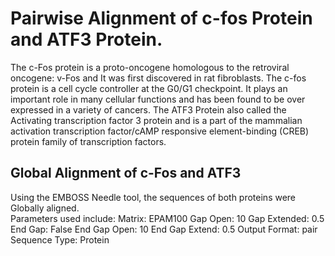 # Pairwise Alignment of c-fos Protein and ATF3 Protein.
The c-Fos protein is a proto-oncogene homologous to the retroviral oncogene: v-Fos and It was first discovered in rat fibroblasts.
The c-fos protein is a cell cycle controller at the G0/G1 checkpoint. 
It plays an important role in many cellular functions and has been found to be over expressed in a variety of cancers.
The ATF3 Protein also called the Activating transcription factor 3 protein and is a part of the mammalian activation transcription factor/cAMP responsive element-binding (CREB) protein family of transcription factors.

## Global Alignment of c-Fos and ATF3
Using the EMBOSS Needle tool, the sequences of both proteins were Globally aligned.  
Parameters used include: 
Matrix: EPAM100
Gap Open: 10
Gap Extended: 0.5
End Gap: False
End Gap Open: 10
End Gap Extend: 0.5
Output Format: pair
Sequence Type: Protein
